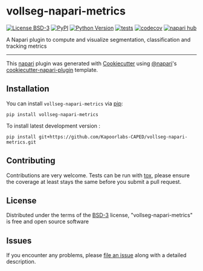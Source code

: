 # vollseg-napari-metrics

[![License BSD-3](https://img.shields.io/pypi/l/vollseg-napari-metrics.svg?color=green)](https://github.com/Kapoorlabs-CAPED/vollseg-napari-metrics/raw/main/LICENSE)
[![PyPI](https://img.shields.io/pypi/v/vollseg-napari-metrics.svg?color=green)](https://pypi.org/project/vollseg-napari-metrics)
[![Python Version](https://img.shields.io/pypi/pyversions/vollseg-napari-metrics.svg?color=green)](https://python.org)
[![tests](https://github.com/Kapoorlabs-CAPED/vollseg-napari-metrics/workflows/tests/badge.svg)](https://github.com/Kapoorlabs-CAPED/vollseg-napari-metrics/actions)
[![codecov](https://codecov.io/gh/Kapoorlabs-CAPED/vollseg-napari-metrics/branch/main/graph/badge.svg)](https://codecov.io/gh/Kapoorlabs-CAPED/vollseg-napari-metrics)
[![napari hub](https://img.shields.io/endpoint?url=https://api.napari-hub.org/shields/vollseg-napari-metrics)](https://napari-hub.org/plugins/vollseg-napari-metrics)

A Napari plugin to compute and visualize segmentation, classification and tracking metrics

----------------------------------

This [napari] plugin was generated with [Cookiecutter] using [@napari]'s [cookiecutter-napari-plugin] template.

<!--
Don't miss the full getting started guide to set up your new package:
https://github.com/napari/cookiecutter-napari-plugin#getting-started

and review the napari docs for plugin developers:
https://napari.org/stable/plugins/index.html
-->

## Installation

You can install `vollseg-napari-metrics` via [pip]:

    pip install vollseg-napari-metrics



To install latest development version :

    pip install git+https://github.com/Kapoorlabs-CAPED/vollseg-napari-metrics.git


## Contributing

Contributions are very welcome. Tests can be run with [tox], please ensure
the coverage at least stays the same before you submit a pull request.

## License

Distributed under the terms of the [BSD-3] license,
"vollseg-napari-metrics" is free and open source software

## Issues

If you encounter any problems, please [file an issue] along with a detailed description.

[napari]: https://github.com/napari/napari
[Cookiecutter]: https://github.com/audreyr/cookiecutter
[@napari]: https://github.com/napari
[MIT]: http://opensource.org/licenses/MIT
[BSD-3]: http://opensource.org/licenses/BSD-3-Clause
[GNU GPL v3.0]: http://www.gnu.org/licenses/gpl-3.0.txt
[GNU LGPL v3.0]: http://www.gnu.org/licenses/lgpl-3.0.txt
[Apache Software License 2.0]: http://www.apache.org/licenses/LICENSE-2.0
[Mozilla Public License 2.0]: https://www.mozilla.org/media/MPL/2.0/index.txt
[cookiecutter-napari-plugin]: https://github.com/napari/cookiecutter-napari-plugin

[file an issue]: https://github.com/Kapoorlabs-CAPED/vollseg-napari-metrics/issues

[napari]: https://github.com/napari/napari
[tox]: https://tox.readthedocs.io/en/latest/
[pip]: https://pypi.org/project/pip/
[PyPI]: https://pypi.org/

